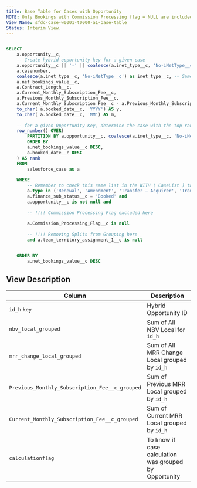 ```yaml
---
title: Base Table for Cases with Opportunity
NOTE: Only Bookings with Commission Processing flag = NULL are included; Only Renewal, Term Extension, Amendment, Transfer included in grouping.
View Name: sfdc-case-w0001-t0000-a1-base-table
Status: Interim View.
---
```


```sql

SELECT
	a.opportunity__c,
	-- Create hybrid opportunity key for a given case
	a.opportunity__c || '-' || coalesce(a.inet_type__c, 'No-iNetType__c') || '-' || to_char( a.booked_date__c, 'YYYY') || '-' || to_char( a.booked_date__c, 'MM') AS id_h,
	a.casenumber,
	coalesce(a.inet_type__c, 'No-iNetType__c') as inet_type__c, -- Same syntax used in Split Table, to identify Split Cases by id_h at sfdc-w003-t005-splits-key-value-final
	a.net_bookings_value__c,
	a.Contract_Length__c,
	a.Current_Monthly_Subscription_Fee__c,
	a.Previous_Monthly_Subscription_Fee__c,
	a.Current_Monthly_Subscription_Fee__c - a.Previous_Monthly_Subscription_Fee__c as MRRChangeLocal,
	to_char( a.booked_date__c, 'YYYY') AS y,
	to_char( a.booked_date__c, 'MM') AS m,
	
	-- for a given Opportunity Key, determine the case with the top rank as determined by highest NBV
	row_number() OVER(     
		PARTITION BY a.opportunity__c, coalesce(a.inet_type__c, 'No-iNetType__c'), to_char( a.booked_date__c, 'YYYY'), to_char( a.booked_date__c, 'MM')
		ORDER BY
		a.net_bookings_value__c DESC,
		a.booked_date__c DESC
	) AS rank
	FROM
		salesforce_case as a
	
	WHERE
		-- Remember to check this same list in the WITH ( CaseList ) table in Final View
		a.type in ('Renewal', 'Amendment', 'Transfer – Acquirer', 'Transfer – Acquiree', 'Term Extension') and    
		a.finance_sub_status__c = 'Booked' and
		a.opportunity__c is not null and
		
		-- !!!! Commission Processing Flag excluded here
		
		a.Commission_Processing_Flag__c is null
		
		-- !!!! Removing Splits from Grouping here
		and a.team_territory_assignment_1__c is null


	ORDER BY
		a.net_bookings_value__c DESC

```		
## View Description

| Column | Description |
| --- | --- |
| `id_h` `key`| Hybrid Opportunity ID |
| `nbv_local_grouped` | Sum of All NBV Local for `id_h` |
| `mrr_change_local_grouped` | Sum of All MRR Change Local grouped by `id_h` |
| `Previous_Monthly_Subscription_Fee__c_grouped`| Sum of Previous MRR Local grouped by `id_h` |
| `Current_Monthly_Subscription_Fee__c_grouped` | Sum of Current MRR Local grouped by `id_h` |
| `calculationflag` | To know if case calculation was grouped by Opportunity |
